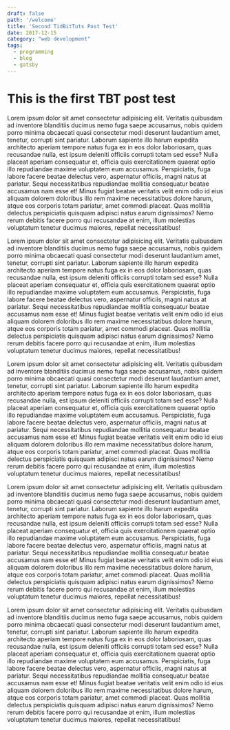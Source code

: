 ```yaml
---
draft: false
path: '/welcome'
title: 'Second TidBitTuts Post Test'
date: 2017-12-15
category: "web development"
tags:
  - programming
  - blog
  - gatsby
---
```


# This is the first TBT post test

Lorem ipsum dolor sit amet consectetur adipisicing elit. Veritatis quibusdam ad inventore blanditiis ducimus nemo fuga saepe accusamus, nobis quidem porro minima obcaecati quasi consectetur modi deserunt laudantium amet, tenetur, corrupti sint pariatur. Laborum sapiente illo harum expedita architecto aperiam tempore natus fuga ex in eos dolor laboriosam, quas recusandae nulla, est ipsum deleniti officiis corrupti totam sed esse? Nulla placeat aperiam consequatur et, officia quis exercitationem quaerat optio illo repudiandae maxime voluptatem eum accusamus. Perspiciatis, fuga labore facere beatae delectus vero, aspernatur officiis, magni natus at pariatur. Sequi necessitatibus repudiandae mollitia consequatur beatae accusamus nam esse et! Minus fugiat beatae veritatis velit enim odio id eius aliquam dolorem doloribus illo rem maxime necessitatibus dolore harum, atque eos corporis totam pariatur, amet commodi placeat. Quas mollitia delectus perspiciatis quisquam adipisci natus earum dignissimos? Nemo rerum debitis facere porro qui recusandae at enim, illum molestias voluptatum tenetur ducimus maiores, repellat necessitatibus!

Lorem ipsum dolor sit amet consectetur adipisicing elit. Veritatis quibusdam ad inventore blanditiis ducimus nemo fuga saepe accusamus, nobis quidem porro minima obcaecati quasi consectetur modi deserunt laudantium amet, tenetur, corrupti sint pariatur. Laborum sapiente illo harum expedita architecto aperiam tempore natus fuga ex in eos dolor laboriosam, quas recusandae nulla, est ipsum deleniti officiis corrupti totam sed esse? Nulla placeat aperiam consequatur et, officia quis exercitationem quaerat optio illo repudiandae maxime voluptatem eum accusamus. Perspiciatis, fuga labore facere beatae delectus vero, aspernatur officiis, magni natus at pariatur. Sequi necessitatibus repudiandae mollitia consequatur beatae accusamus nam esse et! Minus fugiat beatae veritatis velit enim odio id eius aliquam dolorem doloribus illo rem maxime necessitatibus dolore harum, atque eos corporis totam pariatur, amet commodi placeat. Quas mollitia delectus perspiciatis quisquam adipisci natus earum dignissimos? Nemo rerum debitis facere porro qui recusandae at enim, illum molestias voluptatum tenetur ducimus maiores, repellat necessitatibus!

Lorem ipsum dolor sit amet consectetur adipisicing elit. Veritatis quibusdam ad inventore blanditiis ducimus nemo fuga saepe accusamus, nobis quidem porro minima obcaecati quasi consectetur modi deserunt laudantium amet, tenetur, corrupti sint pariatur. Laborum sapiente illo harum expedita architecto aperiam tempore natus fuga ex in eos dolor laboriosam, quas recusandae nulla, est ipsum deleniti officiis corrupti totam sed esse? Nulla placeat aperiam consequatur et, officia quis exercitationem quaerat optio illo repudiandae maxime voluptatem eum accusamus. Perspiciatis, fuga labore facere beatae delectus vero, aspernatur officiis, magni natus at pariatur. Sequi necessitatibus repudiandae mollitia consequatur beatae accusamus nam esse et! Minus fugiat beatae veritatis velit enim odio id eius aliquam dolorem doloribus illo rem maxime necessitatibus dolore harum, atque eos corporis totam pariatur, amet commodi placeat. Quas mollitia delectus perspiciatis quisquam adipisci natus earum dignissimos? Nemo rerum debitis facere porro qui recusandae at enim, illum molestias voluptatum tenetur ducimus maiores, repellat necessitatibus!

Lorem ipsum dolor sit amet consectetur adipisicing elit. Veritatis quibusdam ad inventore blanditiis ducimus nemo fuga saepe accusamus, nobis quidem porro minima obcaecati quasi consectetur modi deserunt laudantium amet, tenetur, corrupti sint pariatur. Laborum sapiente illo harum expedita architecto aperiam tempore natus fuga ex in eos dolor laboriosam, quas recusandae nulla, est ipsum deleniti officiis corrupti totam sed esse? Nulla placeat aperiam consequatur et, officia quis exercitationem quaerat optio illo repudiandae maxime voluptatem eum accusamus. Perspiciatis, fuga labore facere beatae delectus vero, aspernatur officiis, magni natus at pariatur. Sequi necessitatibus repudiandae mollitia consequatur beatae accusamus nam esse et! Minus fugiat beatae veritatis velit enim odio id eius aliquam dolorem doloribus illo rem maxime necessitatibus dolore harum, atque eos corporis totam pariatur, amet commodi placeat. Quas mollitia delectus perspiciatis quisquam adipisci natus earum dignissimos? Nemo rerum debitis facere porro qui recusandae at enim, illum molestias voluptatum tenetur ducimus maiores, repellat necessitatibus!

Lorem ipsum dolor sit amet consectetur adipisicing elit. Veritatis quibusdam ad inventore blanditiis ducimus nemo fuga saepe accusamus, nobis quidem porro minima obcaecati quasi consectetur modi deserunt laudantium amet, tenetur, corrupti sint pariatur. Laborum sapiente illo harum expedita architecto aperiam tempore natus fuga ex in eos dolor laboriosam, quas recusandae nulla, est ipsum deleniti officiis corrupti totam sed esse? Nulla placeat aperiam consequatur et, officia quis exercitationem quaerat optio illo repudiandae maxime voluptatem eum accusamus. Perspiciatis, fuga labore facere beatae delectus vero, aspernatur officiis, magni natus at pariatur. Sequi necessitatibus repudiandae mollitia consequatur beatae accusamus nam esse et! Minus fugiat beatae veritatis velit enim odio id eius aliquam dolorem doloribus illo rem maxime necessitatibus dolore harum, atque eos corporis totam pariatur, amet commodi placeat. Quas mollitia delectus perspiciatis quisquam adipisci natus earum dignissimos? Nemo rerum debitis facere porro qui recusandae at enim, illum molestias voluptatum tenetur ducimus maiores, repellat necessitatibus!
